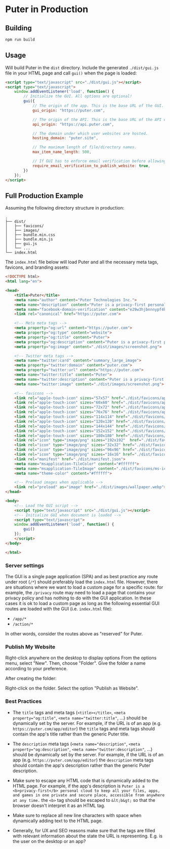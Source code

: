 # Puter in Production

## Building
    
```bash
npm run build
```

## Usage


Will build Puter in the `dist` directory. Include the generated `./dist/gui.js` file in your HTML page and call `gui()` when the page is loaded:

```html
<script type="text/javascript" src="./dist/gui.js"></script>
<script type="text/javascript">
    window.addEventListener('load', function() {
        // Initialize the GUI. All options are optional!
        gui({
            // The origin of the app. This is the base URL of the GUI. 
            gui_origin: "https://puter.com",

            // The origin of the API. This is the base URL of the API endpoints that the GUI will call for all its operations.
            api_origin: "https://api.puter.com",

            // The domain under which user websites are hosted.
            hosting_domain: "puter.site",

            // The maximum length of file/directory names.
            max_item_name_length: 500,

            // If GUI has to enforce email verification before allowing user to publish a website.
            require_email_verification_to_publish_website: true,
        })
    });
</script>
```

## Full Production Example

Assuming the following directory structure in production:

```
.
├── dist/
│   ├── favicons/
│   ├── images/
│   ├── bundle.min.css
│   ├── bundle.min.js
│   ├── gui.js
│   └── ...
└── index.html
```

The `index.html` file below will load Puter and all the necessary meta tags, favicons, and branding assets:

```html
<!DOCTYPE html>
<html lang="en">

<head>
    <title>Puter</title>
    <meta name="author" content="Puter Technologies Inc.">
    <meta name="description" content="Puter is a privacy-first personal cloud to keep all your files, apps, and games in one private and secure place, accessible from anywhere at any time.">
    <meta name="facebook-domain-verification" content="e29w3hjbnnnypf4kzk2cewcdaxym1y" />
    <link rel="canonical" href="https://puter.com">

    <!-- Meta meta tags -->
    <meta property="og:url" content="https://puter.com">
    <meta property="og:type" content="website">
    <meta property="og:title" content="Puter">
    <meta property="og:description" content="Puter is a privacy-first personal cloud to keep all your files, apps, and games in one private and secure place, accessible from anywhere at any time.">
    <meta property="og:image" content="./dist/images/screenshot.png">

    <!-- Twitter meta tags -->
    <meta name="twitter:card" content="summary_large_image">
    <meta property="twitter:domain" content="puter.com">
    <meta property="twitter:url" content="https://puter.com">
    <meta name="twitter:title" content="Puter">
    <meta name="twitter:description" content="Puter is a privacy-first personal cloud to keep all your files, apps, and games in one private and secure place, accessible from anywhere at any time.">
    <meta name="twitter:image" content="./dist/images/screenshot.png">

    <!-- favicons -->
    <link rel="apple-touch-icon" sizes="57x57" href="./dist/favicons/apple-icon-57x57.png">
    <link rel="apple-touch-icon" sizes="60x60" href="./dist/favicons/apple-icon-60x60.png">
    <link rel="apple-touch-icon" sizes="72x72" href="./dist/favicons/apple-icon-72x72.png">
    <link rel="apple-touch-icon" sizes="76x76" href="./dist/favicons/apple-icon-76x76.png">
    <link rel="apple-touch-icon" sizes="114x114" href="./dist/favicons/apple-icon-114x114.png">
    <link rel="apple-touch-icon" sizes="120x120" href="./dist/favicons/apple-icon-120x120.png">
    <link rel="apple-touch-icon" sizes="144x144" href="./dist/favicons/apple-icon-144x144.png">
    <link rel="apple-touch-icon" sizes="152x152" href="./dist/favicons/apple-icon-152x152.png">
    <link rel="apple-touch-icon" sizes="180x180" href="./dist/favicons/apple-icon-180x180.png">
    <link rel="icon" type="image/png" sizes="192x192"  href="./dist/favicons/android-icon-192x192.png">
    <link rel="icon" type="image/png" sizes="32x32" href="./dist/favicons/favicon-32x32.png">
    <link rel="icon" type="image/png" sizes="96x96" href="./dist/favicons/favicon-96x96.png">
    <link rel="icon" type="image/png" sizes="16x16" href="./dist/favicons/favicon-16x16.png">
    <link rel="manifest" href="./dist/manifest.json">
    <meta name="msapplication-TileColor" content="#ffffff">
    <meta name="msapplication-TileImage" content="./dist/favicons/ms-icon-144x144.png">
    <meta name="theme-color" content="#ffffff">

    <!-- Preload images when applicable -->
    <link rel="preload" as="image" href="./dist/images/wallpaper.webp">
</head>

<body>
    <!-- Load the GUI script -->
    <script type="text/javascript" src="./dist/gui.js"></script>    
    <!-- Initialize GUI when document is loaded -->
    <script type="text/javascript">
    window.addEventListener('load', function() {
        gui()
    });
    </script>
</body>

</html>
```

### Server settings

The GUI is a single page application (SPA) and as best practice any route under root (`/*`) should preferably load the `index.html` file. However, there are situations where we want to load a custom page for a specific route: for example, the `/privacy` route may need to load a page that contains your privacy policy and has nothing to do with the GUI application. In these cases it is ok to load a custom page as long as the following essential GUI routes are loaded with the GUI (i.e. `index.html` file):
- `/app/*`
- `/action/*`

In other words, consider the routes above as "reserved" for Puter.


### Publish My Website 

Right-click anywhere on the desktop to display options
From the options menu, select "New".
Then, choose "Folder".
Give the folder a name according to your preference.

After creating the folder:

Right-click on the folder.
Select the option "Publish as Website".



### Best Practices

- The `title` tags and meta tags (`<title></title>`, `<meta property="og:title"`, `<meta name="twitter:title"`, ...) should be dynamically set by the server. For example, if the URL is of an app (e.g. `https://puter.com/app/editor`) the `title` tags and meta tags should contain the app's title rather than the generic Puter title.

- The `description` meta tags (`<meta name="description"`, `<meta property="og:description"`, `<meta name="twitter:description"`, ...) should be dynamically set by the server. For example, if the URL is of an app (e.g. `https://puter.com/app/editor`) the `description` meta tags should contain the app's description rather than the generic Puter description.

- Make sure to escape any HTML code that is dynamically added to the HTML page. For example, if the app's description is `Puter is a <b>privacy-first</b> personal cloud to keep all your files, apps, and games in one private and secure place, accessible from anywhere at any time.` the `<b>` tag should be escaped to `&lt;b&gt;` so that the browser doesn't interpret it as an HTML tag.

- Make sure to replace all new line characters with space when dynamically adding text to the HTML page.

- Generally, for UX and SEO reasons make sure that the tags are filled with relevant information about the state the URL is representing. E.g. is the user on the desktop or an app?
